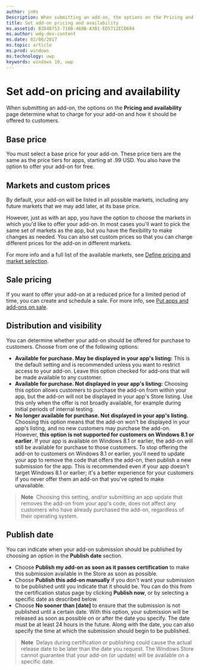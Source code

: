 ```yaml
---
author: jnHs
Description: When submitting an add-on, the options on the Pricing and availability page determine what to charge for your add-on and how it should be offered to customers.
title: Set add-on pricing and availability
ms.assetid: B3D4B753-716B-460B-A3B1-ED5712ECD694
ms.author: wdg-dev-content
ms.date: 02/08/2017
ms.topic: article
ms.prod: windows
ms.technology: uwp
keywords: windows 10, uwp
---
```


# Set add-on pricing and availability


When submitting an add-on, the options on the **Pricing and availability** page determine what to charge for your add-on and how it should be offered to customers.

## Base price


You must select a base price for your add-on. These price tiers are the same as the price tiers for apps, starting at .99 USD. You also have the option to offer your add-on for free.

## Markets and custom prices


By default, your add-on will be listed in all possible markets, including any future markets that we may add later, at its base price.

However, just as with an app, you have the option to choose the markets in which you'd like to offer your add-on. In most cases you'll want to pick the same set of markets as the app, but you have the flexibility to make changes as needed. You can also set custom prices so that you can charge different prices for the add-on in different markets.

For more info and a full list of the available markets, see [Define pricing and market selection](define-pricing-and-market-selection.md).

## Sale pricing


If you want to offer your add-on at a reduced price for a limited period of time, you can create and schedule a sale. For more info, see [Put apps and add-ons on sale](put-apps-and-add-ons-on-sale.md).

## Distribution and visibility


You can determine whether your add-on should be offered for purchase to customers. Choose from one of the following options:

-   **Available for purchase. May be displayed in your app's listing:** This is the default setting and is recommended unless you want to restrict access to your add-on. Leave this option checked for add-ons that will be made available to any customer.
-   **Available for purchase. Not displayed in your app's listing:** Choosing this option allows customers to purchase the add-on from within your app, but the add-on will not be displayed in your app's Store listing. Use this only when the offer is not broadly available, for example during initial periods of internal testing.
-   **No longer available for purchase. Not displayed in your app's listing.** Choosing this option means that the add-on won't be displayed in your app's listing, and no new customers may purchase the add-on. However, **this option is not supported for customers on Windows 8.1 or earlier**. If your app is available on Windows 8.1 or earlier, the add-on will still be available for purchase to those customers. To stop offering the add-on to customers on Windows 8.1 or earlier, you'll need to update your app to remove the code that offers the add-on, then publish a new submission for the app. This is recommended even if your app doesn't target Windows 8.1 or earlier; it's a better experience for your customers if you never offer them an add-on that you've opted to make unavailable.
    
 > **Note**  Choosing this setting, and/or submitting an app update that removes the add-on from your app's code, does not affect any customers who have already purchased the add-on, regardless of their operating system.


## Publish date

You can indicate when your add-on submission should be published by choosing an option in the **Publish date** section.

-   Choose **Publish my add-on as soon as it passes certification** to make this submission available in the Store as soon as possible.
-   Choose **Publish this add-on manually** if you don't want your submission to be published until you indicate that it should be. You can do this from the certification status page by clicking **Publish now**, or by selecting a specific date as described below.
-   Choose **No sooner than \[date\]** to ensure that the submission is not published until a certain date. With this option, your submission will be released as soon as possible on or after the date you specify. The date must be at least 24 hours in the future. Along with the date, you can also specify the time at which the submission should begin to be published.

 > **Note**  Delays during certification or publishing could cause the actual release date to be later than the date you request. The Windows Store cannot guarantee that your add-on (or update) will be available on a specific date.
 

 




